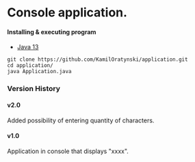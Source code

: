 # Console application.
#### Installing & executing program
* [Java 13](https://www.oracle.com/java/technologies/javase/jdk13-archive-downloads.html)

```
git clone https://github.com/KamilOratynski/application.git
cd application/
java Application.java
```

### Version History
#### v2.0
Added possibility of entering quantity of characters. 
#### v1.0
Application in console that displays "xxxx".
